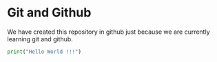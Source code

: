 # Git and Github

We have created this repository in github just because we are currently learning git and github.

```Python
print("Hello World !!!")
```